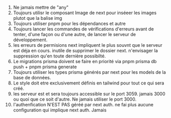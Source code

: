 1. Ne jamais mettre de "any"
2. Toujours utilisr le composant Image de next pour inséeer les images plutot que la balise img
3. Toujours utiliser pnpm pour les dépendances et autre
4. Toujours lancer les commandes de vérifications d'erreurs avant de tenter, d'une façon ou d'une autre, de lancer le serveur de développement.
5. les erreurs de permisions next impliquent le plus souvnt que le serveur est déja en cours. inutile de supprimer le dossier next. n'envisager la suppression qu'en toute dernière possibilté.
6. Le migrations prisma doivent se faire en priorité via pnpm prisma db push + pnpm prisma generate
7. Toujours utiliser les types prisma générés par next pour les models de la base de données.
8. Le style doit etre exclusivement définis en tailwind pour tout ce qui sera créé.
9. les serveur est et sera toujours accessible sur le port 3059. jamais 3000 ou quoi que ce soit d'autre. Ne jamais utiliser le port 3000.
10. l'authenfication N'EST PAS géréé par next auth. ne fai plus aucune configuration qui implique next auth. Jamais


